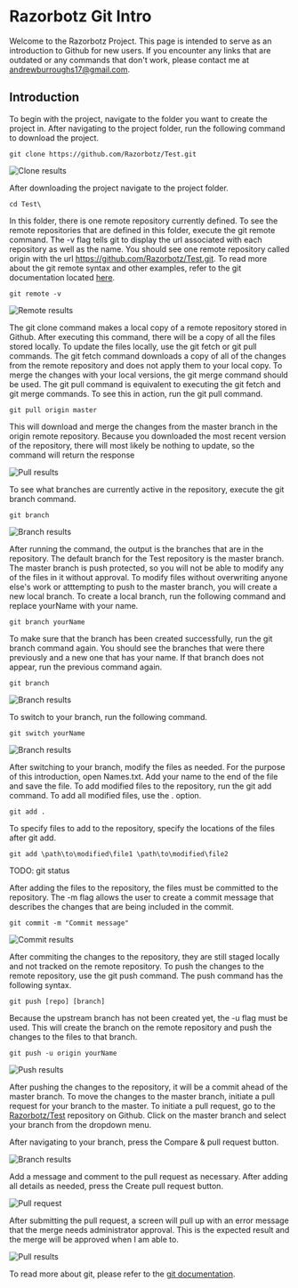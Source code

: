 # Razorbotz Git Intro

Welcome to the Razorbotz Project.  This page is intended to serve as an introduction to Github for new users.  If you encounter any links that are outdated or any commands that don't work, please contact me at andrewburroughs17@gmail.com.  

## Introduction

To begin with the project, navigate to the folder you want to create the project in.  After navigating to the project folder, run the following command to download the project.  

```
git clone https://github.com/Razorbotz/Test.git
```

![Clone results](https://github.com/Razorbotz/Test/blob/pictures/pictures/Test_1.PNG)

After downloading the project navigate to the project folder.

```
cd Test\
```

In this folder, there is one remote repository currently defined.  To see the remote repositories that are defined in this folder, execute the git remote command.  The -v flag tells git to display the url associated with each repository as well as the name.  You should see one remote repository called origin with the url https://github.com/Razorbotz/Test.git.  To read more about the git remote syntax and other examples, refer to the git documentation located [here](https://git-scm.com/docs/git-remote).

```
git remote -v
```

![Remote results](https://github.com/Razorbotz/Test/blob/pictures/pictures/Test_2.PNG)

The git clone command makes a local copy of a remote repository stored in Github.  After executing this command, there will be a copy of all the files stored locally.  To update the files locally, use the git fetch or git pull commands.  The git fetch command downloads a copy of all of the changes from the remote repository and does not apply them to your local copy.  To merge the changes with your local versions, the git merge command should be used.  The git pull command is equivalent to executing the git fetch and git merge commands.  To see this in action, run the git pull command.

```
git pull origin master
```


This will download and merge the changes from the master branch in the origin remote repository.  Because you downloaded the most recent version of the repository, there will most likely be nothing to update, so the command will return the response 


![Pull results](https://github.com/Razorbotz/Test/blob/pictures/pictures/Test_1.PNG)



To see what branches are currently active in the repository, execute the git branch command.

```
git branch
```

![Branch results](https://github.com/Razorbotz/Test/blob/pictures/pictures/Test_4.PNG)


After running the command, the output is the branches that are in the repository.  The default branch for the Test repository is the master branch.  The master branch is push protected, so you will not be able to modify any of the files in it without approval.  To modify files without overwriting anyone else's work or atttempting to push to the master branch, you will create a new local branch.  To create a local branch, run the following command and replace yourName with your name.

```
git branch yourName
```

To make sure that the branch has been created successfully, run the git branch command again.  You should see the branches that were there previously and a new one that has your name.  If that branch does not appear, run the previous command again.

```
git branch
```

![Branch results](https://github.com/Razorbotz/Test/blob/pictures/pictures/Test_5.PNG)


To switch to your branch, run the following command.

```
git switch yourName
```

![Branch results](https://github.com/Razorbotz/Test/blob/pictures/pictures/Test_6.PNG)


After switching to your branch, modify the files as needed.  For the purpose of this introduction, open Names.txt.  Add your name to the end of the file and save the file.  To add modified files to the repository, run the git add command.  To add all modified files, use the . option.

```
git add .
```

To specify files to add to the repository, specify the locations of the files after git add.  

```
git add \path\to\modified\file1 \path\to\modified\file2
```

TODO: git status

After adding the files to the repository, the files must be committed to the repository.  The -m flag allows the user to create a commit message that describes the changes that are being included in the commit.  

```
git commit -m "Commit message"
```

![Commit results](https://github.com/Razorbotz/Test/blob/pictures/pictures/Test_7.PNG)


After commiting the changes to the repository, they are still staged locally and not tracked on the remote repository.  To push the changes to the remote repository, use the git push command.  The push command has the following syntax.

```
git push [repo] [branch]
```

Because the upstream branch has not been created yet, the -u flag must be used.  This will create the branch on the remote repository and push the changes to the files to that branch.

```
git push -u origin yourName
```

![Push results](https://github.com/Razorbotz/Test/blob/pictures/pictures/Test_8.PNG)


After pushing the changes to the repository, it will be a commit ahead of the master branch.  To move the changes to the master branch, initiate a pull request for your branch to the master.  To initiate a pull request, go to the [Razorbotz/Test](https://github.com/Razorbotz/Test.git) repository on Github.  Click on the master branch and select your branch from the dropdown menu.  

After navigating to your branch, press the Compare & pull request button.  

![Branch results](https://github.com/Razorbotz/Test/blob/pictures/pictures/Test_9.PNG)


Add a message and comment to the pull request as necessary.  After adding all details as needed, press the Create pull request button.

![Pull request](https://github.com/Razorbotz/Test/blob/pictures/pictures/Test_10.PNG)

After submitting the pull request, a screen will pull up with an error message that the merge needs administrator approval.  This is the expected result and the merge will be approved when I am able to.

![Pull results](https://github.com/Razorbotz/Test/blob/pictures/pictures/Test_11.PNG)


To read more about git, please refer to the [git documentation](https://git-scm.com/docs).